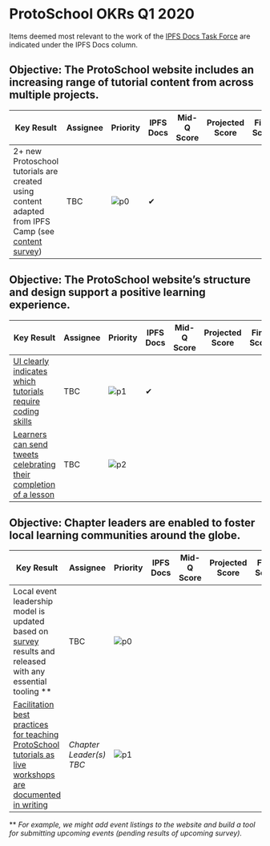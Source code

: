 # ProtoSchool OKRs Q1 2020

Items deemed most relevant to the work of the [IPFS Docs Task Force](https://github.com/ipfs/docs) are indicated under the IPFS Docs column.

## Objective: The ProtoSchool website includes an increasing range of tutorial content from across multiple projects.

| Key Result | Assignee | Priority |  IPFS Docs | Mid-Q Score | Projected Score | Final Score |
| ---------- | -------- | -------- | ----------- | ----------- |--------------- | ----------- |
| 2+ new Protoschool tutorials are created using content adapted from IPFS Camp (see [content survey](https://github.com/ProtoSchool/protoschool.github.io/issues/261)) | TBC |![p0](https://ipfs.io/ipfs/QmV88khHDJEXi7wo6o972MZWY661R9PhrZW6dvpFP6jnMn/p0.svg)|&#10004;|||||

## Objective: The ProtoSchool website’s structure and design support a positive learning experience.

| Key Result | Assignee | Priority | IPFS Docs | Mid-Q Score | Projected Score | Final Score |
| ---------- | -------- | -------- | --------- |----------- | --------------- | ----------- |
| [UI clearly indicates which tutorials require coding skills](https://github.com/ProtoSchool/protoschool.github.io/issues/310) | TBC |![p1](https://ipfs.io/ipfs/QmV88khHDJEXi7wo6o972MZWY661R9PhrZW6dvpFP6jnMn/p1.svg)| &#10004; |  |  |  |
| [Learners can send tweets celebrating their completion of a lesson](https://github.com/ProtoSchool/protoschool.github.io/issues/243)   | TBC   | ![p2](https://ipfs.io/ipfs/QmV88khHDJEXi7wo6o972MZWY661R9PhrZW6dvpFP6jnMn/p2.svg)  |   |   |   ||

## Objective: Chapter leaders are enabled to foster local learning communities around the globe.

| Key Result | Assignee | Priority | IPFS Docs | Mid-Q Score | Projected Score | Final Score |
| ---------- | -------- | -------- | --------- |----------- | --------------- | ----------- |
| Local event leadership model is updated based on [survey](https://github.com/ProtoSchool/organizing/issues/69) results and released with any essential tooling ** | TBC | ![p0](https://ipfs.io/ipfs/QmV88khHDJEXi7wo6o972MZWY661R9PhrZW6dvpFP6jnMn/p0.svg)| | |  |  |
| [Facilitation best practices for teaching ProtoSchool tutorials as live workshops are documented in writing](https://github.com/ProtoSchool/organizing/issues/58) | _Chapter Leader(s) TBC_ |![p1](https://ipfs.io/ipfs/QmV88khHDJEXi7wo6o972MZWY661R9PhrZW6dvpFP6jnMn/p1.svg)  |  | |  | ||

**  _For example, we might add event listings to the website and build a tool for submitting upcoming events  (pending results of upcoming survey)._
